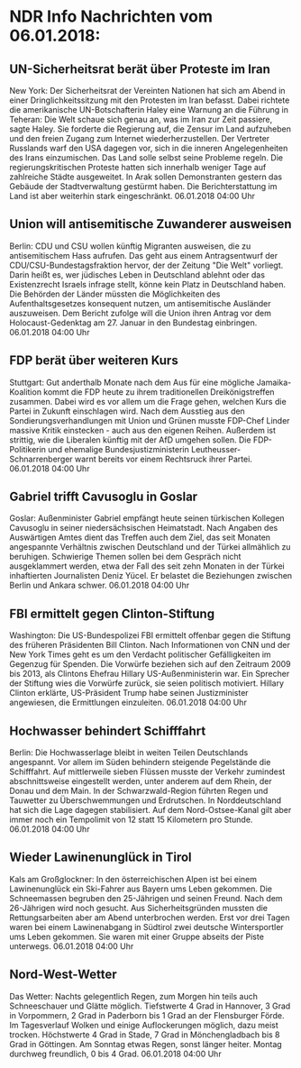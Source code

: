 # NDR Info Nachrichten vom 06.01.2018:


## UN-Sicherheitsrat berät über Proteste im Iran
New York: Der Sicherheitsrat der Vereinten Nationen hat sich am Abend in einer Dringlichkeitssitzung mit den Protesten im Iran befasst. Dabei richtete die amerikanische UN-Botschafterin Haley eine Warnung an die Führung in Teheran: Die Welt schaue sich genau an, was im Iran zur Zeit passiere, sagte Haley. Sie forderte die Regierung auf, die Zensur im Land aufzuheben und den freien Zugang zum Internet wiederherzustellen. Der Vertreter Russlands warf den USA dagegen vor, sich in die inneren Angelegenheiten des Irans einzumischen. Das Land solle selbst seine Probleme regeln. Die regierungskritischen Proteste hatten sich innerhalb weniger Tage auf zahlreiche Städte ausgeweitet. In Arak sollen Demonstranten gestern das Gebäude der Stadtverwaltung gestürmt haben. Die Berichterstattung im Land ist aber weiterhin stark eingeschränkt. 06.01.2018 04:00 Uhr 

## Union will antisemitische Zuwanderer ausweisen
Berlin: CDU und CSU wollen künftig Migranten ausweisen, die zu antisemitischem Hass aufrufen. Das geht aus einem Antragsentwurf der CDU/CSU-Bundestagsfraktion hervor, der der Zeitung "Die Welt" vorliegt. Darin heißt es, wer jüdisches Leben in Deutschland ablehnt oder das Existenzrecht Israels infrage stellt, könne kein Platz in Deutschland haben. Die Behörden der Länder müssten die Möglichkeiten des Aufenthaltsgesetzes konsequent nutzen, um antisemitische Ausländer auszuweisen. Dem Bericht zufolge will die Union ihren Antrag vor dem Holocaust-Gedenktag am 27. Januar in den Bundestag einbringen. 06.01.2018 04:00 Uhr 

## FDP berät über weiteren Kurs
Stuttgart: Gut anderthalb Monate nach dem Aus für eine mögliche Jamaika-Koalition kommt die FDP heute zu ihrem traditionellen Dreikönigstreffen zusammen. Dabei wird es vor allem um die Frage gehen, welchen Kurs die Partei in Zukunft einschlagen wird. Nach dem Ausstieg aus den Sondierungsverhandlungen mit Union und Grünen musste FDP-Chef Linder massive Kritik einstecken - auch aus den eigenen Reihen. Außerdem ist strittig, wie die Liberalen künftig mit der AfD umgehen sollen. Die FDP-Politikerin und ehemalige Bundesjustizministerin Leutheusser-Schnarrenberger warnt bereits vor einem Rechtsruck ihrer Partei. 06.01.2018 04:00 Uhr 

## Gabriel trifft Cavusoglu in Goslar
Goslar: Außenminister Gabriel empfängt heute seinen türkischen Kollegen Cavusoglu in seiner niedersächsischen Heimatstadt. Nach Angaben des Auswärtigen Amtes dient das Treffen auch dem Ziel, das seit Monaten angespannte Verhältnis zwischen Deutschland und der Türkei allmählich zu beruhigen. Schwierige Themen sollen bei dem Gespräch nicht ausgeklammert werden, etwa der Fall des seit zehn Monaten in der Türkei inhaftierten Journalisten Deniz Yücel. Er belastet die Beziehungen zwischen Berlin und Ankara schwer. 06.01.2018 04:00 Uhr 

## FBI ermittelt gegen Clinton-Stiftung
Washington: Die US-Bundespolizei FBI ermittelt offenbar gegen die Stiftung des früheren Präsidenten Bill Clinton. Nach Informationen von CNN und der New York Times geht es um den Verdacht politischer Gefälligkeiten im Gegenzug für Spenden. Die Vorwürfe beziehen sich auf den Zeitraum 2009 bis 2013, als Clintons Ehefrau Hillary US-Außenministerin war. Ein Sprecher der Stiftung wies die Vorwürfe zurück, sie seien politisch motiviert. Hillary Clinton erklärte, US-Präsident Trump habe seinen Justizminister angewiesen, die Ermittlungen einzuleiten. 06.01.2018 04:00 Uhr 

## Hochwasser behindert Schifffahrt
Berlin: Die Hochwasserlage bleibt in weiten Teilen Deutschlands angespannt. Vor allem im Süden behindern steigende Pegelstände die Schifffahrt. Auf mittlerweile sieben Flüssen musste der Verkehr zumindest abschnittsweise eingestellt werden, unter anderem auf dem Rhein, der Donau und dem Main. In der Schwarzwald-Region führten Regen und Tauwetter zu Überschwemmungen und Erdrutschen. In Norddeutschland hat sich die Lage dagegen stabilisiert. Auf dem Nord-Ostsee-Kanal gilt aber immer noch ein Tempolimit von 12 statt 15 Kilometern pro Stunde. 06.01.2018 04:00 Uhr 

## Wieder Lawinenunglück in Tirol
Kals am Großglockner: In den österreichischen Alpen ist bei einem Lawinenunglück ein Ski-Fahrer aus Bayern ums Leben gekommen. Die Schneemassen begruben den 25-Jährigen und seinen Freund. Nach dem 26-Jährigen wird noch gesucht. Aus Sicherheitsgründen mussten die Rettungsarbeiten aber am Abend unterbrochen werden. Erst vor drei Tagen waren bei einem Lawinenabgang in Südtirol zwei deutsche Wintersportler ums Leben gekommen. Sie waren mit einer Gruppe abseits der Piste unterwegs. 06.01.2018 04:00 Uhr 

## Nord-West-Wetter
Das Wetter:
Nachts gelegentlich Regen, zum Morgen hin teils auch Schneeschauer und Glätte möglich. Tiefstwerte 4 Grad in Hannover, 3 Grad in Vorpommern, 2 Grad in Paderborn bis 1 Grad an der Flensburger Förde. Im Tagesverlauf Wolken und einige Auflockerungen möglich, dazu meist trocken. Höchstwerte 4 Grad in Stade, 7 Grad in Mönchengladbach bis 8 Grad in Göttingen. Am Sonntag etwas Regen, sonst länger heiter. Montag durchweg freundlich, 0 bis 4 Grad. 06.01.2018 04:00 Uhr 
